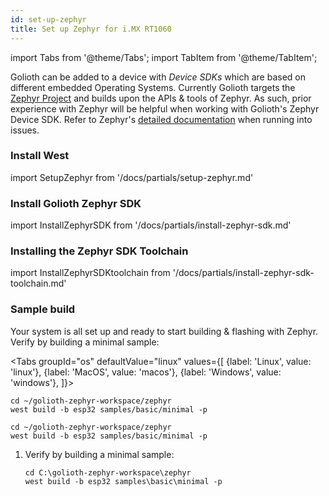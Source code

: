 ```yaml
---
id: set-up-zephyr
title: Set up Zephyr for i.MX RT1060
---
```


import Tabs from '@theme/Tabs';
import TabItem from '@theme/TabItem';

Golioth can be added to a device with _Device SDKs_ which are based on different embedded Operating Systems. Currently Golioth targets the [Zephyr Project](https://www.zephyrproject.org/) and builds upon the APIs & tools of Zephyr. As such, prior experience with Zephyr will be helpful when working with Golioth's Zephyr Device SDK. Refer to Zephyr's [detailed documentation](https://docs.zephyrproject.org/) when running into issues.

### Install West

import SetupZephyr from '/docs/partials/setup-zephyr.md'

<SetupZephyr/>

### Install Golioth Zephyr SDK

import InstallZephyrSDK from '/docs/partials/install-zephyr-sdk.md'

<InstallZephyrSDK/>

### Installing the Zephyr SDK Toolchain

import InstallZephyrSDKtoolchain from '/docs/partials/install-zephyr-sdk-toolchain.md'

<InstallZephyrSDKtoolchain/>

### Sample build

Your system is all set up and ready to start building & flashing with Zephyr. Verify by building a minimal sample:

<Tabs
groupId="os"
defaultValue="linux"
values={[
{label: 'Linux', value: 'linux'},
{label: 'MacOS', value: 'macos'},
{label: 'Windows', value: 'windows'},
]}>

<TabItem value="linux">

```shell
cd ~/golioth-zephyr-workspace/zephyr
west build -b esp32 samples/basic/minimal -p
```

</TabItem>
<TabItem value="macos">

```shell
cd ~/golioth-zephyr-workspace/zephyr
west build -b esp32 samples/basic/minimal -p
```

</TabItem>
<TabItem value="windows">

1. Verify by building a minimal sample:

    ```shell
    cd C:\golioth-zephyr-workspace\zephyr
    west build -b esp32 samples\basic\minimal -p
    ```

</TabItem>
</Tabs>
